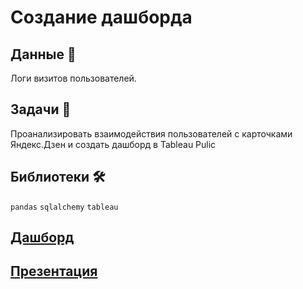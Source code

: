 
# Создание дашборда

## Данные 📁

Логи визитов пользователей.

## Задачи 📝

Проанализировать взаимодействия пользователей с карточками Яндекс.Дзен и создать дашборд в Tableau Pulic

## Библиотеки 🛠️

`pandas` `sqlalchemy` `tableau`


## [Дашборд](https://public.tableau.com/views/__16427574309500/_?:language=en-US&:display_count=n&:origin=viz_share_link)

## [Презентация](https://disk.yandex.ru/i/rX8tA0Bxt3d38Q)
